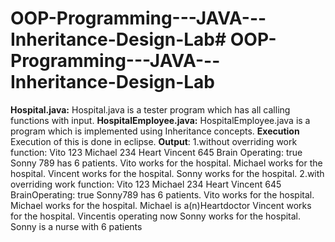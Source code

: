# OOP-Programming---JAVA---Inheritance-Design-Lab# OOP-Programming---JAVA---Inheritance-Design-Lab
**Hospital.java:**
Hospital.java is a tester program which has all calling functions with input.
**HospitalEmployee.java:**
HospitalEmployee.java is a program which is implemented using Inheritance concepts.
**Execution**
Execution of this is done in eclipse.
**Output**:
1.without overriding work function:
    Vito 123
    Michael 234 Heart
    Vincent 645 Brain Operating: true
    Sonny 789 has 6 patients.
    Vito works for the hospital.
    Michael works for the hospital.
    Vincent works for the hospital.
    Sonny works for the hospital.
2.with overriding work function:
    Vito 123
    Michael 234 Heart
    Vincent 645 BrainOperating: true
    Sonny789 has 6 patients.
    Vito works for the hospital.
    Michael works for the hospital. Michael is a(n)Heartdoctor
    Vincent works for the hospital. Vincentis operating now 
    Sonny works for the hospital. Sonny is a nurse with 6 patients
